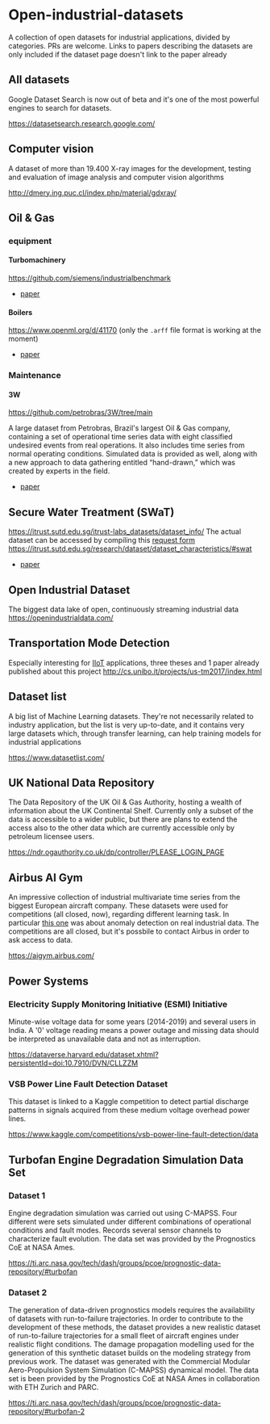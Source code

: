 # Open-industrial-datasets
A collection of open datasets for industrial applications, divided by categories. PRs are welcome. Links to papers describing the datasets are only included if the dataset page doesn't link to the paper already

## All datasets
Google Dataset Search is now out of beta and it's one of the most powerful engines to search for datasets.

https://datasetsearch.research.google.com/

## Computer vision
A dataset of more than 19.400 X-ray images for the development, testing and evaluation of image analysis and computer vision algorithms

http://dmery.ing.puc.cl/index.php/material/gdxray/

## Oil & Gas
### equipment
#### Turbomachinery
https://github.com/siemens/industrialbenchmark 

- [paper](https://www.openml.org/d/23383)

#### Boilers
https://www.openml.org/d/41170 (only the `.arff` file format is working at the moment) 

 - [paper](https://ieeexplore.ieee.org/ielx7/6287639/8274985/08501917.pdf?tp=&arnumber=8501917&isnumber=8274985)
### Maintenance
#### 3W
https://github.com/petrobras/3W/tree/main

A large dataset from Petrobras, Brazil's largest Oil & Gas company, containing a set of operational time series data with eight classified undesired events from real operations. It also includes time series from normal operating conditions. Simulated data is provided as well, along with a new approach to data gathering entitled “hand-drawn,” which was created by experts in the field.

- [paper](https://www.sciencedirect.com/science/article/pii/S0920410519306357)

## Secure Water Treatment (SWaT) 
https://itrust.sutd.edu.sg/itrust-labs_datasets/dataset_info/
The actual dataset can be accessed by compiling this [request form](https://itrust.sutd.edu.sg/itrust-labs_datasets/)
https://itrust.sutd.edu.sg/research/dataset/dataset_characteristics/#swat
 
 - [paper](https://www.researchgate.net/publication/305809559_A_Dataset_to_Support_Research_in_the_Design_of_Secure_Water_Treatment_Systems)

## Open Industrial Dataset
The biggest data lake of open, continuously streaming industrial data
https://openindustrialdata.com/

## Transportation Mode Detection
Especially interesting for [IIoT](https://en.wikipedia.org/wiki/Industrial_Internet_of_Things) applications, three theses and 1 paper already published about this project
http://cs.unibo.it/projects/us-tm2017/index.html

## Dataset list
A big list of Machine Learning datasets. They're not necessarily related to industry application, but the list is very up-to-date, and it contains very large datasets which, through transfer learning, can help training models for industrial applications

https://www.datasetlist.com/

## UK National Data Repository
The Data Repository of the UK Oil & Gas Authority, hosting a wealth of information about the UK Continental Shelf. Currently only a subset of the data is accessible to a wider public, but there are plans to extend the access also to the other data which are currently accessible only by petroleum licensee users.

https://ndr.ogauthority.co.uk/dp/controller/PLEASE_LOGIN_PAGE

## Airbus AI Gym
An impressive collection of industrial multivariate time series from the biggest European aircraft company. These datasets were used for competitions (all closed, now), regarding different learning task. In particular [this one](https://aigym.airbus.com/contest/5c336d2f40668b001f0e7d50) was about anomaly detection on real industrial data. The competitions are all closed, but it's possbile to contact Airbus in order to ask access to data.

https://aigym.airbus.com/

## Power Systems
### Electricity Supply Monitoring Initiative (ESMI) Initiative
Minute-wise voltage data for some years (2014-2019) and several users in India. A '0' voltage reading means a power outage and missing data should be interpreted as unavailable data and not as interruption.

https://dataverse.harvard.edu/dataset.xhtml?persistentId=doi:10.7910/DVN/CLLZZM

### VSB Power Line Fault Detection Dataset
This dataset is linked to a Kaggle competition to detect partial discharge patterns in signals acquired from these medium voltage overhead power lines. 

https://www.kaggle.com/competitions/vsb-power-line-fault-detection/data

## Turbofan Engine Degradation Simulation Data Set
### Dataset 1
Engine degradation simulation was carried out using C-MAPSS. Four different were sets simulated under different combinations of operational conditions and fault modes. Records several sensor channels to characterize fault evolution. The data set was provided by the Prognostics CoE at NASA Ames.

https://ti.arc.nasa.gov/tech/dash/groups/pcoe/prognostic-data-repository/#turbofan

### Dataset 2
The generation of data-driven prognostics models requires the availability of datasets with run-to-failure trajectories. In order to contribute to the development of these methods, the dataset provides a new realistic dataset of run-to-failure trajectories for a small fleet of aircraft engines under realistic flight conditions. The damage propagation modelling used for the generation of this synthetic dataset builds on the modeling strategy from previous work. The dataset was generated with the Commercial Modular Aero-Propulsion System Simulation (C-MAPSS) dynamical model. The data set is been provided by the Prognostics CoE at NASA Ames in collaboration with ETH Zurich and PARC. 

https://ti.arc.nasa.gov/tech/dash/groups/pcoe/prognostic-data-repository/#turbofan-2


